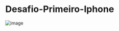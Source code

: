 # Desafio-Primeiro-Iphone


![image](https://user-images.githubusercontent.com/83648293/212760217-389cfa42-f2d6-458c-9e38-85f591444506.png)

